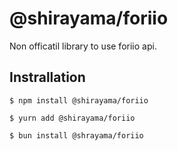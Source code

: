 # @shirayama/foriio

Non officatil library to use foriio api.

## Instrallation

```shell
$ npm install @shirayama/foriio

$ yurn add @shirayama/foriio

$ bun install @shrayama/foriio
```